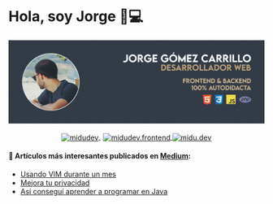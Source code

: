 # Hola, soy Jorge 👋💻

![Hola 👋, Soy Jorge Gómez, desarrollador web autodidacta 👨‍💻 de Murcia, Spain 🇪🇸](https://raw.githubusercontent.com/jgcarrillo/jgcarrillo/master/Github%20Readme.jpg)

<p align="center">
  <a href="https://twitter.com/jgcarrillo_" target="blank">
    <img align="center" src="https://cdn.jsdelivr.net/npm/simple-icons@3.0.1/icons/twitter.svg" alt="midudev" height="28px" width="28px" />
  </a>
  <a href="https://es.linkedin.com/in/jgcarrilloweb" target="blank">
    <img align="center" src="https://cdn.jsdelivr.net/npm/simple-icons@3.0.1/icons/linkedin.svg" alt="midudev.frontend" height="28px" width="28px" style="margin-left: 5px" />
  </a>
  <a href="https://medium.com/@jgcarrillo" target="blank">
    <img align="center" src="https://cdn.jsdelivr.net/npm/simple-icons@3.0.1/icons/medium.svg" alt="midu.dev" height="28px" width="28px" />
  </a>
</p>

#### 📝 Artículos más interesantes publicados en [Medium](https://medium.com/@jgcarrillo):
- [Usando VIM durante un mes](https://medium.com/@jgcarrillo/us%C3%A9-vim-durante-un-mes-este-fue-el-resultado-atajos-vs-code-621074d6be3b)
- [Mejora tu privacidad](https://medium.com/@jgcarrillo/hoy-puede-ser-un-buen-d%C3%ADa-para-mejorar-tu-privacidad-11c8e62c3571)
- [Así conseguí aprender a programar en Java](https://medium.com/@jgcarrillo/us%C3%A9-vim-durante-un-mes-este-fue-el-resultado-atajos-vs-code-621074d6be3b)
